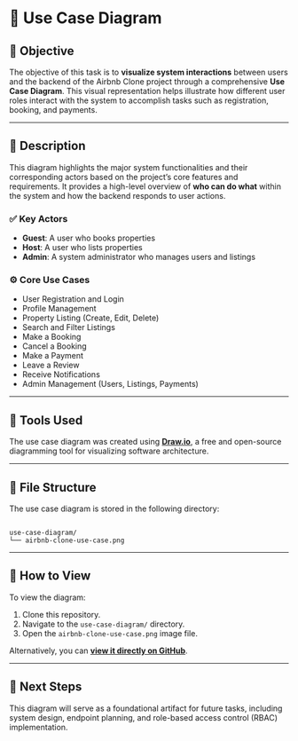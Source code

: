 # 🎯 Use Case Diagram

## 📝 Objective

The objective of this task is to **visualize system interactions** between users and the backend of the Airbnb Clone project through a comprehensive **Use Case Diagram**. This visual representation helps illustrate how different user roles interact with the system to accomplish tasks such as registration, booking, and payments.

---

## 🧩 Description

This diagram highlights the major system functionalities and their corresponding actors based on the project’s core features and requirements. It provides a high-level overview of **who can do what** within the system and how the backend responds to user actions.

### ✅ Key Actors

- **Guest**: A user who books properties
- **Host**: A user who lists properties
- **Admin**: A system administrator who manages users and listings

### ⚙️ Core Use Cases

- User Registration and Login
- Profile Management
- Property Listing (Create, Edit, Delete)
- Search and Filter Listings
- Make a Booking
- Cancel a Booking
- Make a Payment
- Leave a Review
- Receive Notifications
- Admin Management (Users, Listings, Payments)

---

## 🧰 Tools Used

The use case diagram was created using [**Draw.io**](https://draw.io), a free and open-source diagramming tool for visualizing software architecture.

---

## 📁 File Structure

The use case diagram is stored in the following directory:

```

use-case-diagram/
└── airbnb-clone-use-case.png

```

---

## 🔄 How to View

To view the diagram:
1. Clone this repository.
2. Navigate to the `use-case-diagram/` directory.
3. Open the `airbnb-clone-use-case.png` image file.

Alternatively, you can [**view it directly on GitHub**](./use-case-diagram/airbnb-clone-use-case.png).

---

## 🚀 Next Steps

This diagram will serve as a foundational artifact for future tasks, including system design, endpoint planning, and role-based access control (RBAC) implementation.


